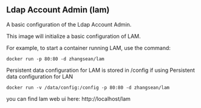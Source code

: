 ## Ldap Account Admin (lam)

A basic configuration of the Ldap Account Admin.

This image will initialize a basic configuration of LAM.

For example, to start a container running LAM, use the command:

    docker run -p 80:80 -d zhangsean/lam

Persistent data configuration for LAM is stored in /config if using Persistent data configuration for LAN 

    docker run -v /data/config:/config -p 80:80 -d zhangsean/lam

you can find lam web ui here: http://localhost/lam
